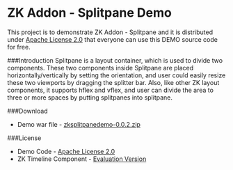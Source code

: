 ZK Addon - Splitpane Demo
===============
This project is to demonstrate ZK Addon - Splitpane and it is distributed under [Apache License 2.0](http://www.apache.org/licenses/LICENSE-2.0) that everyone can use this DEMO source code for free.

###Introduction
Splitpane is a layout container, which is used to divide two components. These two components inside Splitpane are placed horizontally/vertically by setting the orientation, and user could easily resize these two viewports by dragging the splitter bar. Also, like other ZK layout components, it supports hflex and vflex, and user can divide the area to three or more spaces by putting splitpanes into splitpane.

###Download
* Demo war file - [zksplitpanedemo-0.0.2.zip](https://github.com/zkoss-demo/zksplitpane-demo/releases/)

###License
* Demo Code - [Apache License 2.0](http://www.apache.org/licenses/LICENSE-2.0)
* ZK Timeline Component - [Evaluation Version](https://github.com/DevChu/ZKTimeline-Demo/blob/master/zkdoc/ZK_Timeline_Component_Evaluation_LICENSE)
